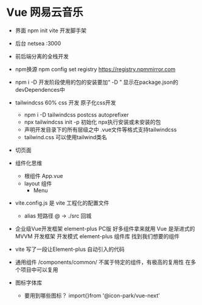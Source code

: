 # Vue 网易云音乐

- 界面
    npm init vite 开发脚手架
- 后台
    netsea
    :3000
- 前后端分离的全栈开发
- npm换源 npm config set registry https://registry.npmmirror.com
- npm i -D 开发阶段使用的包的安装要加“ -D ” 显示在package.json的devDependences中
- tailwindcss 60% css 开发  原子化css开发
    - npm i -D tailwindcss postcss autoprefixer
    - npx tailwindcss init -p   初始化
        npx执行安装或未安装的包
    - 声明开发目录下的所有层级之中 .vue文件等格式支持tailwindcss
    - tailwind.css
    可以使用tailwind类名
- 切页面
- 组件化思维
    - 根组件 App.vue
    - layout 组件
        - Menu
- vite.config.js 是 vite 工程化的配置文件
    - alias 短路径
        @ -> ./src 回城

- 企业级Vue开发框架 element-plus PC版
    好多组件拿来就用
    Vue 是渐进式的MVVM 开发框架 开发模式
    element-plus 组件库 找到我们想要的组件

- vite 写了一段让Element-plus 自动引入的代码

- 通用组件
    /components/common/
    不属于特定的组件，有极高的复用性 在多个项目中可以复用
- 图标字体库
    - 要用到哪些图标？
        import{}from '@icon-park/vue-next'       